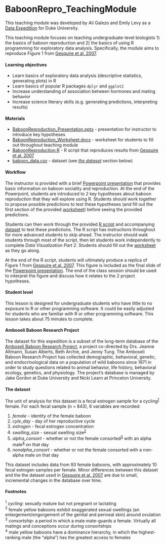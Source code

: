# BaboonRepro_TeachingModule

This teaching module was developed by Ali Galezo and Emily Levy as a [Data Expedition](https://bigdata.duke.edu/data-expeditions) for Duke University.

This teaching module focuses on teaching undergraduate-level biologists 1) the basics of baboon reproduction and 2) the basics of using R programming for exploratory data analysis. Specifically, the module aims to reproduce Figure 1 from [Gesquire et al. 2007](https://doi.org/10.1016/j.yhbeh.2006.08.010). 

#### Learning objectives
- Learn basics of exploratory data analysis (descriptive statistics, generating plots) in R
- Learn basics of popular R packages `dplyr` and `ggplot2`
- Increase understanding of association between hormones and mating behavior
- Increase science literary skills (e.g. generating predictions, interpreting results)

#### Materials
- [BaboonReproduction_Presentation.pptx](BaboonReproduction_Presentation.pptx) - presentation for instructor to introduce key hypotheses
- [BaboonReproduction_Worksheet.docs](BaboonReproduction_Worksheet.docs) - worksheet for students to fill out throughout teaching module
- [BaboonReproduction.R](BaboonReproduction.R) - R script that reproduces results from [Gesquire et al. 2007](https://doi.org/10.1016/j.yhbeh.2006.08.010)
- [baboon_data.csv](baboon_data.csv) - dataset (see [*the dataset*](#the_dataset) section below)

#### Workflow
The instructor is provided with a brief [Powerpoint presentation](BaboonReproduction_Presentation.pptx) that provides basic information on baboon sociality and reproduction. At the end of the Powerpoint, students are introduced to 2 key hypotheses about baboon reproduction that they will explore using R. Students should work together to propose possible predictions to test these hypotheses (and fill out the first section of the provided [worksheet](BaboonReproduction_Worksheet.docs)) before seeing the provided predictions.

Students can then work through the provided [R script](BaboonReproduction.R) and accompanying [dataset](baboon_data.csv) to test these predictions. The R script has instructions throughout for more advanced students to skip ahead. The instructor should walk students through most of the script, then let students work independently to complete *Data Visualization Part 2*. Students should fill out the [worksheet](BaboonReproduction_Worksheet.docs) as they go along.

At the end of the R script, students will ultimately produce a replica of Figure 1 from [Gesquire et al. 2007](https://doi.org/10.1016/j.yhbeh.2006.08.010). This figure is included as the final slide of the [Powerpoint presentation](BaboonReproduction_Presentation.pptx). The end of the class session should be used to interpret the figure and discuss how it relates to the 2 project hypotheses.

#### Student level
This lesson is designed for undergraduate students who have little to no exposure to R or other programming software. It could be easily adjusted for students who are familiar with R or other programming software. This lesson takes about 75 minutes to complete.

#### Amboseli Baboon Research Project
The dataset for this expedition is a subset of the long-term database of the [Amboseli Baboon Research Project](https://amboselibaboons.nd.edu/), a project co-directed by Drs. Jeanne Altmann, Susan Alberts, Beth Archie, and Jenny Tung. The Amboseli Baboon Research Project has collected demographic, behavioral, genetic, and endocrinological data on a population of wild baboons since 1971 in order to study questions related to animal behavior, life history, behavioral ecology, genetics, and physiology. The project’s database is managed by Jake Gordon at Duke University and Nicki Learn at Princeton University.

#### <a name="the_dataset">The dataset</a>
The unit of analysis for this dataset is a fecal estrogen sample for a cycling<sup>[1](#footnote1)</sup> female. For each fecal sample (n = 843), 6 variables are recorded:
1. *female* - identity of the female baboon
2. *cyle_day* - day of her reproductive cycle
3. *estrogen* - fecal estrogen concentration
4. *swelling_size* - sexual swelling size<sup>[2](#footnote2)</sup>
5. *alpha_consort* - whether or not the female consorted<sup>[3](#footnote3)</sup> with an alpha male<sup>[4](#footnote4)</sup> on that day
6. *nonalpha_consort* - whether or not the female consorted with a non-alpha male on that day

This dataset includes data from 93 female baboons, with approximately 10 fecal estrogen samples per female. Minor differences between this dataset and the the dataset used in [Gesquire et al. 2007](https://doi.org/10.1016/j.yhbeh.2006.08.010) are due to small, incremental changes in the database over time. 

#### Footnotes
<a name="footnote1"><sup>1</sup></a> *cycling*: sexually mature but not pregnant or lactating  
<a name="footnote2"><sup>2</sup></a> female yellow baboons exhibit exaggerated sexual swellings (an enlargement/engorgement of the genital and perineal skin) around ovulation  
<a name="footnote3"><sup>3</sup></a> *consortship*: a period in which a male mate-guards a female. Virtually all matings and conceptions occur during consortships  
<a name="footnote4"><sup>4</sup></a> male yellow baboons have a dominance hierarchy, in which the highest-ranking male (the “alpha”) has the greatest access to females  
